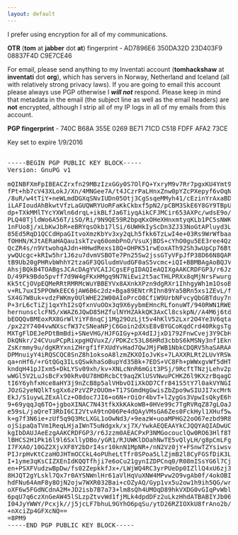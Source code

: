 ```yaml
---
layout: default
---
```


I prefer using encryption for all of my communications.

**OTR** (**tom** at **jabber** dot **at**) fingerprint - AD7896E6 350DA32D 23D403F9 08837F4D C9E7CE46

For email, please send anything to my Inventati account (**tomhackshaw** at **inventati** dot **org**), which has servers in Norway, Netherland and Iceland (all with relatively strong privacy laws). If you are going to email this account please always use PGP otherwise I ***will not*** respond. Please keep in mind that metadata in the email (the subject line as well as the email headers) are **not** encrypted, although I strip all of my IP logs in all of my emails from this account.

**PGP fingerprint** - 740C B68A 355E 0269 BE71 71CD C518 FDFF AFA2 73CE

Key set to expire 1/9/2016
<pre>

-----BEGIN PGP PUBLIC KEY BLOCK-----
Version: GnuPG v1

mQINBFXmFpIBEACZrxfn29MBzIzxGGy0S7OlFQ+YxryM9v7Rr7pgxKU4Ymt9CYDL
fPt+hb7cV43XLokJ/Xn/4MNGee7A/t4JCzrPaLHnxZnw0pYZcPXepyf6vOqNIR5w
/8uR/w4tTiY+neWLmdDGXqSNvIUDn05Otj3CgSsqeMMyh41/cEzinYrAxaBD/3CR
iLAFIoudAhBkwtVfzLaGUQWRYUoRFaKkCkbxf5pN2/pCBM3SkE6Y8GY9TBpUHg+y
dp+TXkMMlTYcYXWln6drqL+ikBLfJa6TiyqAikCFJMCir653AXPc/wdsE9o/wxA2
PLQ40TjldWo6A56T/iSO/Ri/9N9QE59R2bpqKxOHeXHnxmtyqKLb1PC5sNWK8Vb1
1nFUo8j/xLbKwJbR+eBRYqsOkb17lSi/6UWHkIyScDn3ZJ33NoGtAPluyd3LEcpC
85Ed5RqD1QCCdHpaGItvoXmzKbYv3xy2qLh5fkk6TzLwI4e+03Rs9WrWfbaaeyH+
fOHHN/KJtAERaHAQau1skTzvq60ombPnO/VsuXjBDS+cYhO0gu5EE3ree4QzwCh3
QcZR4s/n9VtwohqAJdn+HHwdRexs18Q+OHPK51rwEoxATh92Sh3wUpCp76Bt6YJz
ywQUcgc+kRIw5hr1J6zu7dvmVSBOTe7Pn25Sw2jssGTyVFpJfP38D66N8QARAQAB
tB9Ub20gPHRvbWhhY2tzaGF3QGludmVudGF0aS5vcmc+iQI+BBMBAgAoBQJV5haS
AhsjBQkB4TOABgsJCAcDAgYVCAIJCgsEFgIDAQIeAQIXgAAKCRDFGP3/r6JzzmoB
D/49Pk9Bdo5pvff7d9W4gFKxHMgq9N7NiEwi2t5acTHLPRXx8qMjNrsFwurgpZIl
Kk5tCjOVpEQMeRRtRMRMcWuYBBEYVx8AXnkXPzn9dgRXr1IhhgyWh1m1OsoBXIZ7
v+RL7uxI5PPOWkEEC6jAW6B6c2dz+Bga89ENtrRIhn89Ya5BRn5xs1ZEvL/fojrd
SX4G7W8uk+vdzFWKmy0UlWHE22W00AIoPrcO8CfiW9UrbNFvcyQbGBTduy7nlfYv
P+3rL6cTiZj1qxYhI2sQfxnVuOOx3q9X6yybmEHncRLfonuWT/940RWN1RWE1jdP
hernunsclcFN5/xWAZ6JQwD85HZfulNYHZAkkQK3AxCl8cskpN//A4M6j6tdajO9
bEOQQvBMEoxRX8GrWlYiYF8nqCj1Mg29OzLjt5v4hKlV52Lxr2O4Ye3V6qtafGaV
/px22Y7404vwNXscfW37cSNeaNPjC6Goin2dXsE8vBYGCoKqdCrd40RkgsTgmd06
MXTgFlDEJePDtBmBdi+SNeVHG/HJFGIGy+pX4dIJjxD1792FnwCvej3Y9CbH3ngi
DkQNkr/24CVuuPCpRixpgHQVuxZ//PDKZc53L86HRd3cbbS6kMSNy3nf1EknPTPM
ZsKrmmy9u/dgKRYxniZHrgf1fFXUdYvHad7QwJMjFWB1NbkCDQRV5haSARAAyVBA
DPMnuiyY4iRQSCQC8SnZ8h1oksoA8lzmZKXOIoJvKs+7LAXXRLRt2LUvYRSWY1e9
qa+nHf6/+rGtQGq3ILsQSwkhaSoBupYd35Bk+7EDS+VC8Fh+pWWxgvWf5dHTFYxQ
kndqH41pJIxm5+DkLYSv09xh/kv+XNLcNnR6mGit3PSj/9RcftTNzjLehv2pJVuJ
wWGl5V2LuJsBcFx90kRv0U78HDRcbCt9aqZKlUSVNwuPCHKZ6l9KXzrBqagOLisf
tI6Y6yhfxHce8aHY3j9nZcB8p5alVHbvOIiXkOD7Cfr841S5tY7l0akVYNGITKzT
JOzG2yeNQlkTsgXx6zPzVZPzOUOm+T17SGmdHgGwisZbZpo9wSIUJI7xcMrNv7lR
EkJ/S1uywLZExAlCz+O8doc7JI6+o6N+rOiOr4bvT+lZygGs3VpwIsQkyE6h2rSm
9+69yqqJq6TO+jgboXINAC7N43tfkXkKAkoWB+0HVe99c7TgRVRqZ87gLOaJ/86e
e59sL/jaQreT3RbI6CI2VtvA9tnO06Pe4dQAyVMsGA6Zes0FckHyl1XHuf5wJmpV
k+g7f3N6ie+zUf5q9Q3McLXGL1oOwNd3/+9eazW+uoaMPHG22oO67ezbd9R8ZnYV
ojSipaQaTVm1ReqLHjaIWnT5uNdgxk/xj7X/YwkAEQEAAYkCJQQYAQIADwUCVeYW
kgIbDAUJAeEzgAAKCRDFGP3/r6Jzzm0AEACPxP3NMGocouclQw0RO63Hlf8Tv+7w
lBHCS2H1Pk16l9l6SxllyDBo/yGR1/RJUWKlDOahNwTE5vQlyLH/g8pCmLFgP+jZ
I7FXAO/10GZ2XjvXF8Y2bDrI4sr10knN1MpNR+/nN2Vz0jY+FSnwTZYsiwsvKjhY
PIJrpHvKtCzaHOJHTmOCCkL4oPUheLtTfr0SPoa5LlZjmB2l8CyFGSfDiK3LgQgq
I+1yme3qKsCIZXEnIdKQQTfhji7e6oCu21gynIZDPCnq0/R08mISsYG6l7CjlJnx
en+PSXFVudzwBpDw/fs02ZepkkfJx+/LWjWQ4RC3yrPUeDp0IZllQ4xU6zj379L9
8HJQT2gYLskl7Qx7r0AYSNWnlHr61aVlHqVuXNW4MPvw2O9vgAb0f/4okOBIbaSf
hdFNu64AmF8y8OjN2ojw7WXR032Bai+cOZyAQ/Gyp1vx5u2ow1h9ih5QG/wr/Zzz
oXF6w5FGdNCdnA2M+JD2isb7B7a73+lm8sQh4UMOqD89hkVXDG0vGIqPvWblWokd
6pqU7q6czXnGeAW45lSLzpZtvvWd1fjMLk4dpdDFz2uLkzHhdATBABIYJb06hxEn
I04JyYWWY/Pcxjk//j5jcLF7bhuL9GYhO6pqSu/ytD26RZIOXkU8frAno2b/aeTO
+nXciZp4GFXcNQ==
=8PM9
-----END PGP PUBLIC KEY BLOCK-----

</pre>
